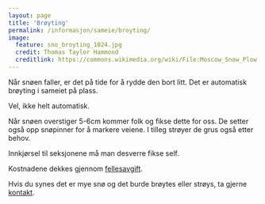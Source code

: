 ```yaml
---
layout: page
title: 'Brøyting'
permalink: /informasjon/sameie/broyting/
image:
  feature: sno_broyting_1024.jpg
  credit: Thomas Taylor Hammond
  creditlink: https://commons.wikimedia.org/wiki/File:Moscow_Snow_Plow.jpg
---
```

Når snøen faller, er det på tide for å rydde den bort litt. Det er automatisk brøyting i sameiet på plass.

Vel, ikke helt automatisk.

Når snøen overstiger 5-6cm kommer folk og fikse dette for oss. De setter også opp snøpinner for å markere veiene. I tilleg strøyer de grus også etter behov.

Innkjørsel til seksjonene må man desverre fikse self.

Kostnadene dekkes gjennom [fellesavgift](/informasjon/sameie/fellesavgift).

Hvis du synes det er mye snø og det burde brøytes eller strøys, ta gjerne [kontakt](/om).